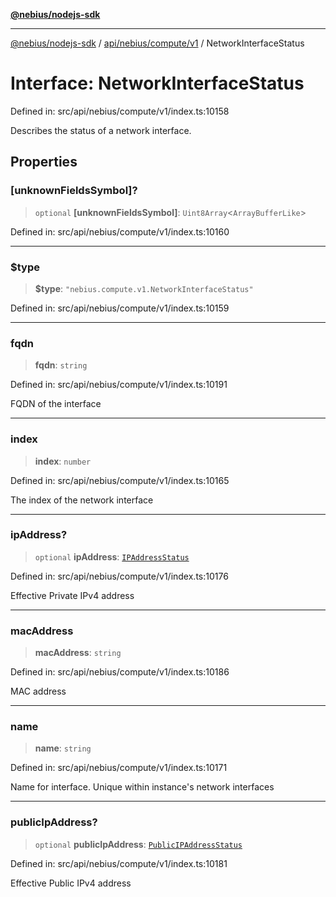 [**@nebius/nodejs-sdk**](../../../../../README.md)

***

[@nebius/nodejs-sdk](../../../../../README.md) / [api/nebius/compute/v1](../README.md) / NetworkInterfaceStatus

# Interface: NetworkInterfaceStatus

Defined in: src/api/nebius/compute/v1/index.ts:10158

Describes the status of a network interface.

## Properties

### \[unknownFieldsSymbol\]?

> `optional` **\[unknownFieldsSymbol\]**: `Uint8Array`\<`ArrayBufferLike`\>

Defined in: src/api/nebius/compute/v1/index.ts:10160

***

### $type

> **$type**: `"nebius.compute.v1.NetworkInterfaceStatus"`

Defined in: src/api/nebius/compute/v1/index.ts:10159

***

### fqdn

> **fqdn**: `string`

Defined in: src/api/nebius/compute/v1/index.ts:10191

FQDN of the interface

***

### index

> **index**: `number`

Defined in: src/api/nebius/compute/v1/index.ts:10165

The index of the network interface

***

### ipAddress?

> `optional` **ipAddress**: [`IPAddressStatus`](IPAddressStatus.md)

Defined in: src/api/nebius/compute/v1/index.ts:10176

Effective Private IPv4 address

***

### macAddress

> **macAddress**: `string`

Defined in: src/api/nebius/compute/v1/index.ts:10186

MAC address

***

### name

> **name**: `string`

Defined in: src/api/nebius/compute/v1/index.ts:10171

Name for interface.
 Unique within instance's network interfaces

***

### publicIpAddress?

> `optional` **publicIpAddress**: [`PublicIPAddressStatus`](PublicIPAddressStatus.md)

Defined in: src/api/nebius/compute/v1/index.ts:10181

Effective Public IPv4 address
